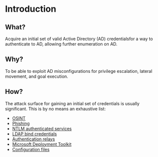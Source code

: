 # Introduction

## What?

Acquire an initial set of valid Active Directory (AD) credentialsfor a way to authenticate to AD, allowing further 
enumeration on AD. 

## Why?

To be able to exploit AD misconfigurations for privilege escalation, lateral movement, and goal execution.

## How?

The attack surface for gaining an initial set of credentials is usually significant. This is by no means an 
exhaustive list:

* [OSINT](red-recon:docs/osint/README)
* [Phishing](red-hurdles:docs/phishing/README)
* [NTLM authenticated services](ntlm.md)
* [LDAP bind credentials](ldap.md)
* [Authentication relays](relays.md)
* [Microsoft Deployment Toolkit](mdt.md)
* [Configuration files](config.md)

